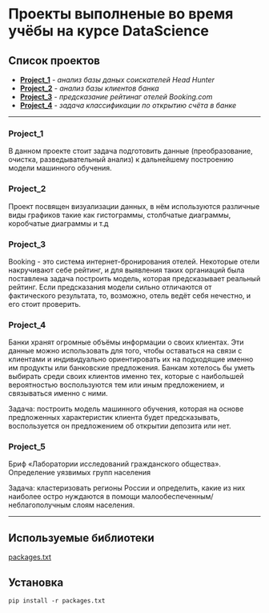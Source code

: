 # Проекты выполненые во время учёбы на курсе DataScience

## Список проектов
* **[Project_1](README.md#project_1)** - *анализ базы даных соискателей Head Hunter*
* **[Project_2](README.md#project_2)** - *анализ базы клиентов банка*
* **[Project_3](README.md#project_3)** - *предсказание рейтинаг отелей Booking.com*
* **[Project_4](README.md#project_4)** - *задача классификации по открытию счёта в банке*
---

### **Project_1**
В данном проекте стоит задача подготовить данные (преобразование, очистка, разведывательный анализ) к дальнейшему построению модели машинного обучения.

### **Project_2**
Проект посвящен визуализации данных, в нём используются различные виды графиков такие как гистограммы, столбчатые диаграммы, коробчатые диаграммы и т.д

### **Project_3**
Booking - это система интернет-бронирования отелей. Некоторые отели накручивают себе рейтинг, и для выявления таких органиаций была поставлена задача построить модель, которая предсказывает реальный рейтинг. Если предсказания модели сильно отличаются от фактического результата, то, возможно, отель ведёт себя нечестно, и его стоит проверить. 

### **Project_4**
Банки хранят огромные объёмы информации о своих клиентах. Эти данные можно использовать для того, чтобы оставаться на связи с клиентами и индивидуально ориентировать их на подходящие именно им продукты или банковские предложения. 
Банкам хотелось бы уметь выбирать среди своих клиентов именно тех, которые с наибольшей вероятностью воспользуются тем или иным предложением, и связываться именно с ними. 

Задача: построить модель машинного обучения, которая на основе предложенных характеристик клиента будет предсказывать, воспользуется он предложением об открытии депозита или нет. 

### **Project_5**
Бриф «Лаборатории исследований гражданского
общества». Определение уязвимых групп населения

Задача:  кластеризовать регионы России и определить, какие из них наиболее
остро нуждаются в помощи малообеспеченным/неблагополучным
слоям населения.

---

## Используемые библиотеки
[packages.txt](packages.txt)

## Установка 
```
pip install -r packages.txt
```